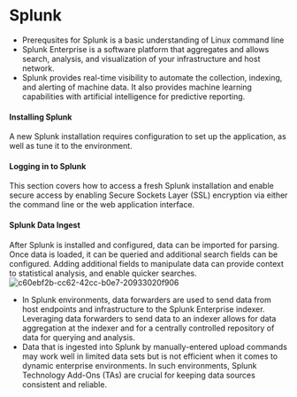 # Splunk 
- Prerequsites for Splunk is a basic understanding of Linux command line
- Splunk Enterprise is a software platform that aggregates and allows search, analysis, and visualization of your infrastructure and host network. 
- Splunk provides real-time visibility to automate the collection, indexing, and alerting of machine data. It also provides machine learning capabilities with artificial intelligence for predictive reporting.

#### Installing Splunk
﻿A new Splunk installation requires configuration to set up the application, as well as tune it to the environment.
﻿
#### Logging in to Splunk
﻿This section covers how to access a fresh Splunk installation and enable secure access by enabling Secure Sockets Layer (SSL) encryption via either the command line or the web application interface.
﻿
#### Splunk Data Ingest
﻿After Splunk is installed and configured, data can be imported for parsing. Once data is loaded, it can be queried and additional search fields can be configured. Adding additional fields to manipulate data can provide context to statistical analysis, and enable quicker searches.
﻿
![c60ebf2b-cc62-42cc-b0e7-20933020f906](https://github.com/paulinoprojects/Splunk/assets/111991325/d4cc76a9-218a-470b-bb69-c61e1f42007b)


- In Splunk environments, data forwarders are used to send data from host endpoints and infrastructure to the Splunk Enterprise indexer. Leveraging data forwarders to send data to an indexer allows for data aggregation at the indexer and for a centrally controlled repository of data for querying and analysis. 
﻿
- Data that is ingested into Splunk by manually-entered upload commands may work well in limited data sets but is not efficient when it comes to dynamic enterprise environments. In such environments, Splunk Technology Add-Ons (TAs) are crucial for keeping data sources consistent and reliable.
﻿
